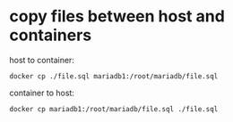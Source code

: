 # copy files between host and containers

host to container:

```
docker cp ./file.sql mariadb1:/root/mariadb/file.sql
```

container to host:

```
docker cp mariadb1:/root/mariadb/file.sql ./file.sql
```
